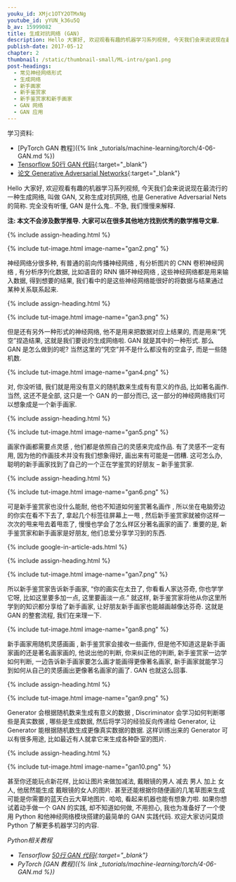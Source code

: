```yaml
---
youku_id: XMjc1OTY2OTMxNg
youtube_id: yYUN_k36u5Q
b_av: 15999082
title: 生成对抗网络 (GAN)
description: Hello 大家好, 欢迎观看有趣的机器学习系列视频, 今天我们会来说说现在最流行的一种生成网络, 叫做 GAN, 又称生成对抗网络, 也是 Generative Adversarial Nets 的简称. 完全没有听懂, GAN 是什么鬼.. 不急, 我们慢慢来解释.
publish-date: 2017-05-12
chapter: 2
thumbnail: /static/thumbnail-small/ML-intro/gan1.png
post-headings:
  - 常见神经网络形式
  - 生成网络
  - 新手画家
  - 新手鉴赏家
  - 新手鉴赏家和新手画家
  - GAN 网络
  - GAN 应用
---
```


学习资料:
  * [PyTorch GAN 教程]({% link _tutorials/machine-learning/torch/4-06-GAN.md %})
  * [Tensorflow 50行 GAN 代码](https://github.com/MorvanZhou/Tensorflow-Tutorial/blob/master/tutorial-contents/406_GAN.py){:target="_blank"}
  * [论文 Generative Adversarial Networks](https://arxiv.org/abs/1406.2661){:target="_blank"}


Hello 大家好, 欢迎观看有趣的机器学习系列视频, 今天我们会来说说现在最流行的一种生成网络, 叫做 GAN, 又称生成对抗网络, 也是 Generative Adversarial Nets 的简称. 完全没有听懂, GAN 是什么鬼.. 不急, 我们慢慢来解释.

**注: 本文不会涉及数学推导. 大家可以在很多其他地方找到优秀的数学推导文章.**


 {% include assign-heading.html %}


{% include tut-image.html image-name="gan2.png" %}

神经网络分很多种, 有普通的前向传播神经网络 , 有分析图片的 CNN 卷积神经网络 , 有分析序列化数据, 比如语音的 RNN 循环神经网络 , 这些神经网络都是用来输入数据, 得到想要的结果, 我们看中的是这些神经网络能很好的将数据与结果通过某种关系联系起来.

 {% include assign-heading.html %}


{% include tut-image.html image-name="gan3.png" %}

但是还有另外一种形式的神经网络, 他不是用来把数据对应上结果的,  而是用来”凭空”捏造结果, 这就是我们要说的生成网络啦. GAN 就是其中的一种形式. 那么 GAN 是怎么做到的呢? 当然这里的”凭空”并不是什么都没有的空盒子, 而是一些随机数.

{% include tut-image.html image-name="gan4.png" %}

对, 你没听错, 我们就是用没有意义的随机数来生成有有意义的作品, 比如著名画作. 当然, 这还不是全部, 这只是一个 GAN 的一部分而已, 这一部分的神经网络我们可以想象成是一个新手画家.

 {% include assign-heading.html %}


{% include tut-image.html image-name="gan5.png" %}

画家作画都需要点灵感 , 他们都是依照自己的灵感来完成作品. 有了灵感不一定有用, 因为他的作画技术并没有我们想象得好,  画出来有可能是一团糟. 这可怎么办, 聪明的新手画家找到了自己的一个正在学鉴赏的好朋友 – 新手鉴赏家.

 {% include assign-heading.html %}


{% include tut-image.html image-name="gan6.png" %}

可是新手鉴赏家也没什么能耐, 他也不知道如何鉴赏著名画作 , 所以坐在电脑旁边的你实在看不下去了, 拿起几个标签往屏幕上一甩 ,  然后新手鉴赏家就被你这样一次次的甩来甩去着甩乖了,  慢慢也学会了怎么样区分著名画家的画了. 重要的是, 新手鉴赏家和新手画家是好朋友, 他们总爱分享学习到的东西.

{% include google-in-article-ads.html %}

 {% include assign-heading.html %}


{% include tut-image.html image-name="gan7.png" %}

所以新手鉴赏家告诉新手画家,  “你的画实在太丑了, 你看看人家达芬奇, 你也学学它呀, 比如这里要多加一点, 这里要画淡一点.” 就这样, 新手鉴赏家将他从你这里所学到的知识都分享给了新手画家, 让好朋友新手画家也能越画越像达芬奇. 这就是 GAN 的整套流程, 我们在来理一下.

{% include tut-image.html image-name="gan8.png" %}

新手画家用随机灵感画画 , 新手鉴赏家会接收一些画作,  但是他不知道这是新手画家画的还是著名画家画的, 他说出他的判断,  你来纠正他的判断, 新手鉴赏家一边学如何判断,  一边告诉新手画家要怎么画才能画得更像著名画家, 新手画家就能学习到如何从自己的灵感画出更像著名画家的画了. GAN 也就这么回事.

 {% include assign-heading.html %}


{% include tut-image.html image-name="gan9.png" %}

Generator 会根据随机数来生成有意义的数据 , Discriminator 会学习如何判断哪些是真实数据 , 哪些是生成数据, 然后将学习的经验反向传递给 Generator, 让 Generator 能根据随机数生成更像真实数据的数据. 这样训练出来的 Generator 可以有很多用途, 比如最近有人就拿它来生成各种卧室的图片.

 {% include assign-heading.html %}


{% include tut-image.html image-name="gan10.png" %}

甚至你还能玩点新花样,  比如让图片来做加减法, 戴眼镜的男人 减去 男人 加上 女人, 他居然能生成 戴眼镜的女人的图片.  甚至还能根据你随便画的几笔草图来生成可能是你需要的蓝天白云大草地图片. 哈哈, 看起来机器也能有想象力啦. 如果你想试着动手做一个 GAN 的实践, 却不知道如何做, 不用担心, 我也为准备好了一个使用 Python 和他神经网络模块搭建的最简单的 GAN 实践代码. 欢迎大家访问莫烦 Python 了解更多机器学习的内容.


*Python相关教程*

* *Tensorflow [50行 GAN 代码](https://github.com/MorvanZhou/Tensorflow-Tutorial/blob/master/tutorial-contents/406_GAN.py){:target="_blank"}*
* *PyTorch [GAN 教程]({% link _tutorials/machine-learning/torch/4-06-GAN.md %})*
